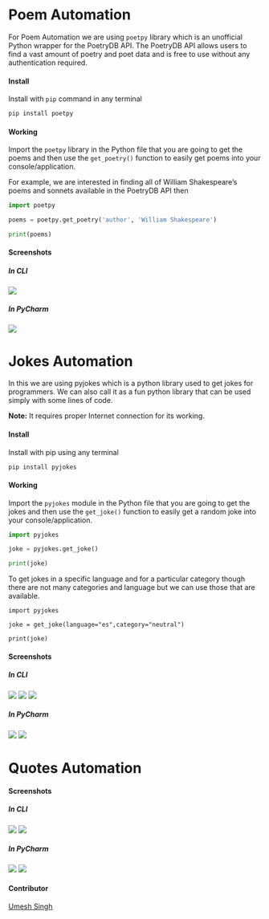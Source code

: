 # Poem Automation
For Poem Automation we are using `poetpy` library which is an unofficial Python wrapper for the PoetryDB API. 
The PoetryDB API allows users to find a vast amount of poetry and poet data and is free to use without any authentication required.

#### Install

Install with `pip` command in any terminal
```python
pip install poetpy
```
#### Working

Import the `poetpy` library in the Python file that you are going to get the poems and then use the `get_poetry()` function to easily get poems into your console/application.

For example, we are interested in finding all of William Shakespeare’s poems and sonnets available in the PoetryDB API then

```python
import poetpy

poems = poetpy.get_poetry('author', 'William Shakespeare')

print(poems)

```

#### Screenshots

##### In CLI

<img src="https://github.com/Umesh-01/Hacking-Scripts/blob/patch-2/Python/Poem-Jokes-Quotes/Images/poem_img1.png">

##### In PyCharm

<img src="https://github.com/Umesh-01/Hacking-Scripts/blob/patch-2/Python/Poem-Jokes-Quotes/Images/poem_img0.png">

# Jokes Automation

In this we are using pyjokes which is a python library used to get jokes for programmers. 
We can also call it as a fun python library that can be used simply with some lines of code.    

**Note:** It requires proper Internet connection for its working.

#### Install

Install with pip using any terminal
```python
pip install pyjokes
```

#### Working

Import the `pyjokes` module in the Python file that you are going to get the jokes and then use the `get_joke()` function to easily get a random joke into your console/application.

```python
import pyjokes

joke = pyjokes.get_joke()

print(joke)
```
To get jokes in a specific language and for a particular category though there are not many categories and language but we can use those that are available.

```
import pyjokes

joke = get_joke(language="es",category="neutral")

print(joke)
```

#### Screenshots

##### In CLI

<img src="https://github.com/Umesh-01/Hacking-Scripts/blob/patch-2/Python/Poem-Jokes-Quotes/Images/joke_img0.png">

<img src="https://github.com/Umesh-01/Hacking-Scripts/blob/patch-2/Python/Poem-Jokes-Quotes/Images/joke_img1.png">

<img src="https://github.com/Umesh-01/Hacking-Scripts/blob/patch-2/Python/Poem-Jokes-Quotes/Images/joke_img2.png">

##### In PyCharm

<img src="https://github.com/Umesh-01/Hacking-Scripts/blob/patch-2/Python/Poem-Jokes-Quotes/Images/joke_img3.png">

<img src="https://github.com/Umesh-01/Hacking-Scripts/blob/patch-2/Python/Poem-Jokes-Quotes/Images/joke_img4.png">

# Quotes Automation






#### Screenshots

##### In CLI

<img src="https://github.com/Umesh-01/Hacking-Scripts/blob/patch-2/Python/Poem-Jokes-Quotes/Images/quotes_img.png">

<img src="https://github.com/Umesh-01/Hacking-Scripts/blob/patch-2/Python/Poem-Jokes-Quotes/Images/quotes_img0.png">

##### In PyCharm

<img src="https://github.com/Umesh-01/Hacking-Scripts/blob/patch-2/Python/Poem-Jokes-Quotes/Images/quotes_img1.png">

<img src="https://github.com/Umesh-01/Hacking-Scripts/blob/patch-2/Python/Poem-Jokes-Quotes/Images/quotes_img2.png">

#### Contributor

<a href="https://github.com/Umesh-01">Umesh Singh</a>
